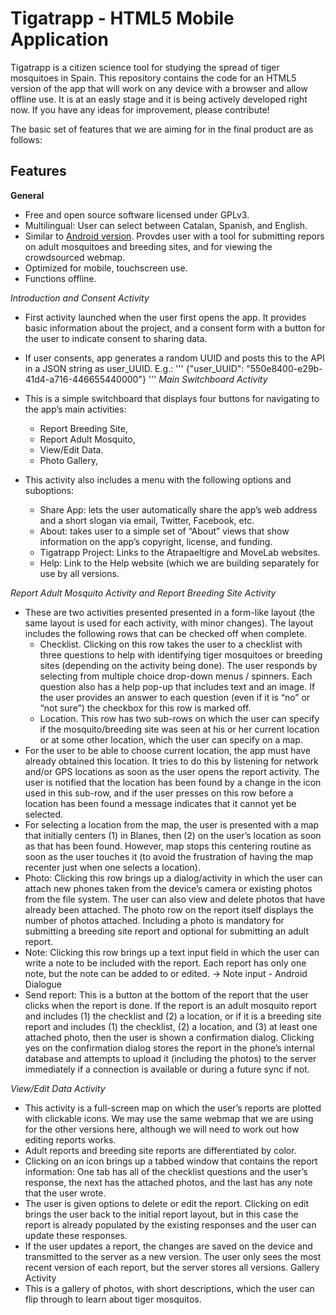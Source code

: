 Tigatrapp - HTML5 Mobile Application
=====================================

Tigatrapp is a citizen science tool for studying the spread of tiger mosquitoes in Spain. This repository contains the code for an HTML5 version of the app that will work on any device with a browser and allow offline use. It is at an easly stage and it is being actively developed right now. If you have any ideas for improvement, please contribute!

The basic set of features that we are aiming for in the final product are as follows:


Features
-----------------

**General**

* Free and open source software licensed under GPLv3.
* Multilingual: User can select between Catalan, Spanish, and
English.
* Similar to [Android version](https://play.google.com/store/apps/details?id=ceab.movelab.tigerapp). Provdes user with a tool for submitting repors on adult mosquitoes and breeding sites, and for viewing the crowdsourced webmap.
* Optimized for mobile, touchscreen use.
* Functions offline.

_Introduction and Consent Activity_

* First activity launched when the user first opens the app. It
provides basic information about the project, and a consent form with a button
for the user to indicate consent to sharing data. 
* If user consents, app generates a random UUID and posts this to the API in a JSON string as user_UUID. E.g.:
'''
   {"user_UUID": "550e8400-e29b-41d4-a716-446655440000"}
'''
_Main Switchboard Activity_

* This is a simple switchboard that displays four buttons for navigating to the
app’s main activities:
    * Report Breeding Site,
    * Report Adult Mosquito,
    * View/Edit Data.
    * Photo Gallery,
* This activity also includes a menu with the following options and suboptions:
    * Share App: lets the user automatically share the app’s web address
and a short slogan via email, Twitter, Facebook, etc.
    * About: takes user to a simple set of “About” views that show
information on the app’s copyright, license, and funding.
    * Tigatrapp Project: Links to the Atrapaeltigre and MoveLab websites.
    * Help: Link to the Help website (which we are building separately for
use by all versions.

_Report Adult Mosquito Activity and Report Breeding Site Activity_

* These are two activities presented presented in a form-like layout (the same
layout is used for each activity, with minor changes). The layout includes the
following rows that can be checked off when complete.
    * Checklist. Clicking on this row takes the user to a checklist with three
questions to help with identifying tiger mosquitoes or breeding sites
(depending on the activity being done). The user responds by selecting
from multiple choice drop-down menus / spinners. Each question also
has a help pop-up that includes text and an image. If the user provides
an answer to each question (even if it is “no” or “not sure”) the
checkbox for this row is marked off.
    * Location. This row has two sub-rows on which the user can specify if
the mosquito/breeding site was seen at his or her current location or at
some other location, which the user can specify on a map.
* For the user to be able to choose current location, the app must
have already obtained this location. It tries to do this by listening
for network and/or GPS locations as soon as the user opens the
report activity. The user is notified that the location has been
found by a change in the icon used in this sub-row, and if the
user presses on this row before a location has been found a
message indicates that it cannot yet be selected.
* For selecting a location from the map, the user is presented with
a map that initially centers (1) in Blanes, then (2) on the user’s
location as soon as that has been found. However, map stops
this centering routine as soon as the user touches it (to avoid
the frustration of having the map recenter just when one selects
a location).
* Photo: Clicking this row brings up a dialog/activity in which the user can attach
new phones taken from the device’s camera or existing photos from the file
system. The user can also view and delete photos that have already been
attached. The photo row on the report itself displays the number of photos
attached. Including a photo is mandatory for submitting a breeding site report
and optional for submitting an adult report.
* Note: Clicking this row brings up a text input field in which the user can write a
note to be included with the report. Each report has only one note, but the
note can be added to or edited.
→ Note input - Android Dialogue
* Send report: This is a button at the bottom of the report that the user clicks
when the report is done. If the report is an adult mosquito report and includes
(1) the checklist and (2) a location, or if it is a breeding site report and
includes (1) the checklist, (2) a location, and (3) at least one attached photo,
then the user is shown a confirmation dialog. Clicking yes on the confirmation
dialog stores the report in the phone’s internal database and attempts to
upload it (including the photos) to the server immediately if a connection is
available or during a future sync if not.

_View/Edit Data Activity_

* This activity is a full-screen map on which the user’s reports are plotted with
clickable icons. We may use the same webmap that we are using for the other
versions here, although we will need to work out how editing reports works.
* Adult reports and breeding site reports are differentiated by color.
* Clicking on an icon brings up a tabbed window that contains the report
information: One tab has all of the checklist questions and the user’s
response, the next has the attached photos, and the last has any note that the
user wrote.
* The user is given options to delete or edit the report. Clicking on edit brings
the user back to the initial report layout, but in this case the report is already
populated by the existing responses and the user can update these
responses.
* If the user updates a report, the changes are saved on the device and
transmitted to the server as a new version. The user only sees the most
recent version of each report, but the server stores all versions.
Gallery Activity
* This is a gallery of photos, with short descriptions, which the user can flip
through to learn about tiger mosquitos.
